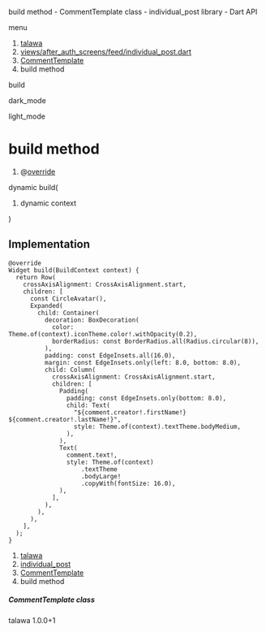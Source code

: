 




build method - CommentTemplate class - individual\_post library - Dart API







menu

1. [talawa](../../index.html)
2. [views/after\_auth\_screens/feed/individual\_post.dart](../../file-___home_harshil_Desktop_open-source_palisadoes_talawa_lib_views_after_auth_screens_feed_individual_post/)
3. [CommentTemplate](../../file-___home_harshil_Desktop_open-source_palisadoes_talawa_lib_views_after_auth_screens_feed_individual_post/CommentTemplate-class.html)
4. build method

build


dark\_mode

light\_mode




# build method


1. @[override](https://api.flutter.dev/flutter/dart-core/override-constant.html)

dynamic
build(

1. dynamic context

)

## Implementation

```
@override
Widget build(BuildContext context) {
  return Row(
    crossAxisAlignment: CrossAxisAlignment.start,
    children: [
      const CircleAvatar(),
      Expanded(
        child: Container(
          decoration: BoxDecoration(
            color: Theme.of(context).iconTheme.color!.withOpacity(0.2),
            borderRadius: const BorderRadius.all(Radius.circular(8)),
          ),
          padding: const EdgeInsets.all(16.0),
          margin: const EdgeInsets.only(left: 8.0, bottom: 8.0),
          child: Column(
            crossAxisAlignment: CrossAxisAlignment.start,
            children: [
              Padding(
                padding: const EdgeInsets.only(bottom: 8.0),
                child: Text(
                  "${comment.creator!.firstName!} ${comment.creator!.lastName!}",
                  style: Theme.of(context).textTheme.bodyMedium,
                ),
              ),
              Text(
                comment.text!,
                style: Theme.of(context)
                    .textTheme
                    .bodyLarge!
                    .copyWith(fontSize: 16.0),
              ),
            ],
          ),
        ),
      ),
    ],
  );
}
```

 


1. [talawa](../../index.html)
2. [individual\_post](../../file-___home_harshil_Desktop_open-source_palisadoes_talawa_lib_views_after_auth_screens_feed_individual_post/)
3. [CommentTemplate](../../file-___home_harshil_Desktop_open-source_palisadoes_talawa_lib_views_after_auth_screens_feed_individual_post/CommentTemplate-class.html)
4. build method

##### CommentTemplate class





talawa
1.0.0+1






